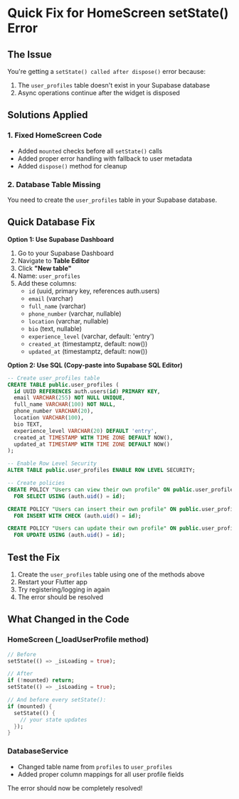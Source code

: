 # Quick Fix for HomeScreen setState() Error

## The Issue

You're getting a `setState() called after dispose()` error because:

1. The `user_profiles` table doesn't exist in your Supabase database
2. Async operations continue after the widget is disposed

## Solutions Applied

### 1. Fixed HomeScreen Code

- Added `mounted` checks before all `setState()` calls
- Added proper error handling with fallback to user metadata
- Added `dispose()` method for cleanup

### 2. Database Table Missing

You need to create the `user_profiles` table in your Supabase database.

## Quick Database Fix

**Option 1: Use Supabase Dashboard**

1. Go to your Supabase Dashboard
2. Navigate to **Table Editor**
3. Click **"New table"**
4. Name: `user_profiles`
5. Add these columns:
   - `id` (uuid, primary key, references auth.users)
   - `email` (varchar)
   - `full_name` (varchar)
   - `phone_number` (varchar, nullable)
   - `location` (varchar, nullable)
   - `bio` (text, nullable)
   - `experience_level` (varchar, default: 'entry')
   - `created_at` (timestamptz, default: now())
   - `updated_at` (timestamptz, default: now())

**Option 2: Use SQL (Copy-paste into Supabase SQL Editor)**

```sql
-- Create user_profiles table
CREATE TABLE public.user_profiles (
  id UUID REFERENCES auth.users(id) PRIMARY KEY,
  email VARCHAR(255) NOT NULL UNIQUE,
  full_name VARCHAR(100) NOT NULL,
  phone_number VARCHAR(20),
  location VARCHAR(100),
  bio TEXT,
  experience_level VARCHAR(20) DEFAULT 'entry',
  created_at TIMESTAMP WITH TIME ZONE DEFAULT NOW(),
  updated_at TIMESTAMP WITH TIME ZONE DEFAULT NOW()
);

-- Enable Row Level Security
ALTER TABLE public.user_profiles ENABLE ROW LEVEL SECURITY;

-- Create policies
CREATE POLICY "Users can view their own profile" ON public.user_profiles
  FOR SELECT USING (auth.uid() = id);

CREATE POLICY "Users can insert their own profile" ON public.user_profiles
  FOR INSERT WITH CHECK (auth.uid() = id);

CREATE POLICY "Users can update their own profile" ON public.user_profiles
  FOR UPDATE USING (auth.uid() = id);
```

## Test the Fix

1. Create the `user_profiles` table using one of the methods above
2. Restart your Flutter app
3. Try registering/logging in again
4. The error should be resolved

## What Changed in the Code

### HomeScreen (\_loadUserProfile method)

```dart
// Before
setState(() => _isLoading = true);

// After
if (!mounted) return;
setState(() => _isLoading = true);

// And before every setState():
if (mounted) {
  setState(() {
    // your state updates
  });
}
```

### DatabaseService

- Changed table name from `profiles` to `user_profiles`
- Added proper column mappings for all user profile fields

The error should now be completely resolved!
